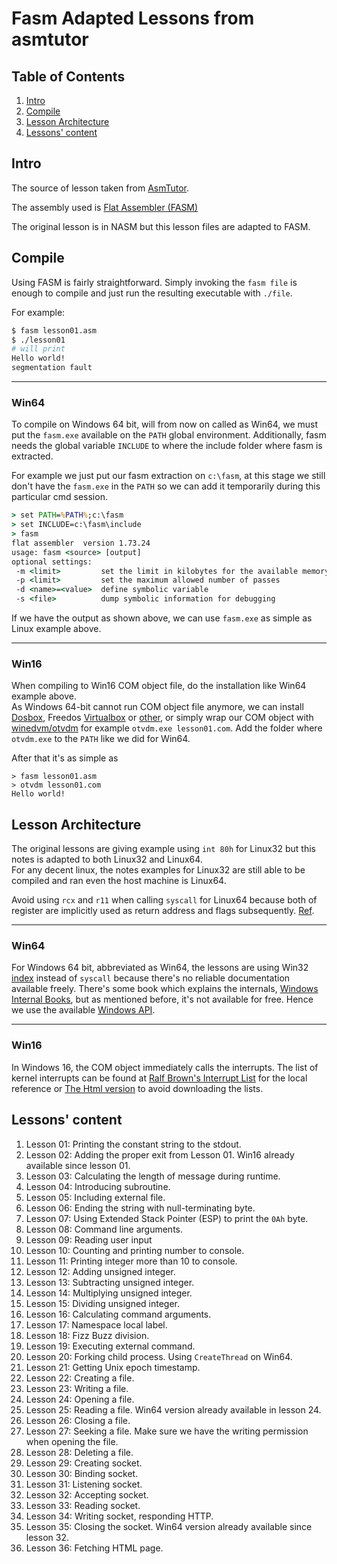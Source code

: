 # Fasm Adapted Lessons from asmtutor

## Table of Contents

1. [Intro](#intro)
2. [Compile](#compile)
3. [Lesson Architecture](#lesson-architecture)
4. [Lessons' content](#lessons-content)

## Intro

The source of lesson taken from [AsmTutor][asmtutor].

The assembly used is [Flat Assembler (FASM)][fasmSite]

The original lesson is in NASM but this lesson files are adapted to FASM.

## Compile

Using FASM is fairly straightforward. Simply invoking the `fasm file`
is enough to compile and just run the resulting executable with `./file`.

For example:

```bash
$ fasm lesson01.asm
$ ./lesson01
# will print
Hello world!
segmentation fault
```

----
### Win64
To compile on Windows 64 bit, will from now on called as Win64, we must put the
`fasm.exe` available on the `PATH` global environment. Additionally, fasm needs
the global variable `INCLUDE` to where the include folder where fasm is extracted.  

For example we just put our fasm extraction on `c:\fasm`, at this stage we still
don't have the `fasm.exe` in the `PATH` so we can add it temporarily during
this particular cmd session.

```cmd
> set PATH=%PATH%;c:\fasm
> set INCLUDE=c:\fasm\include
> fasm
flat assembler  version 1.73.24
usage: fasm <source> [output]
optional settings:
 -m <limit>         set the limit in kilobytes for the available memory
 -p <limit>         set the maximum allowed number of passes
 -d <name>=<value>  define symbolic variable
 -s <file>          dump symbolic information for debugging
```

If we have the output as shown above, we can use `fasm.exe` as simple as
Linux example above.

---
### Win16
When compiling to Win16 COM object file, do the installation like Win64
example above.  
As Windows 64-bit cannot run COM object file anymore, we can install
[Dosbox][dosbox], Freedos [Virtualbox][freedos-vm] or [other][freedos-other],
or simply wrap our COM object with [winedvm/otvdm][otvdm-github] for
example `otvdm.exe lesson01.com`.
Add the folder where `otvdm.exe` to the `PATH` like we did for Win64.

After that it's as simple as

```
> fasm lesson01.asm
> otvdm lesson01.com
Hello world!
```

## Lesson Architecture

The original lessons are giving example using `int 80h` for Linux32 but
this notes is adapted to both Linux32 and Linux64.  
For any decent linux, the notes examples for Linux32 are still able to
be compiled and ran even the host machine is Linux64.

Avoid using `rcx` and `r11` when calling `syscall` for Linux64 because
both of register are implicitly used as return address and flags subsequently.
[Ref][so-answer-rcx].

----
### Win64
For Windows 64 bit, abbreviated as Win64, the lessons are using Win32 [index][win32-api-index]
instead of `syscall` because there's no reliable documentation available
freely. There's some book which explains the internals, [Windows Internal Books][win-internal],
but as mentioned before, it's not available for free. Hence we use the
available [Windows API][win32-api-index].

----
### Win16
In Windows 16, the COM object immediately calls the interrupts.
The list of kernel interrupts can be found at [Ralf Brown's Interrupt List][rbil]
for the local reference or [The Html version][rbil-html] to avoid downloading
the lists.

## Lessons' content

1. Lesson 01: Printing the constant string to the stdout.
2. Lesson 02: Adding the proper exit from Lesson 01. Win16 already available since lesson 01.
3. Lesson 03: Calculating the length of message during runtime.
4. Lesson 04: Introducing subroutine.
5. Lesson 05: Including external file.
6. Lesson 06: Ending the string with null-terminating byte.
7. Lesson 07: Using Extended Stack Pointer (ESP) to print the `0Ah` byte.
8. Lesson 08: Command line arguments.
9. Lesson 09: Reading user input
10. Lesson 10: Counting and printing number to console.
11. Lesson 11: Printing integer more than 10 to console.
12. Lesson 12: Adding unsigned integer.
13. Lesson 13: Subtracting unsigned integer.
14. Lesson 14: Multiplying unsigned integer.
15. Lesson 15: Dividing unsigned integer.
16. Lesson 16: Calculating command arguments.
17. Lesson 17: Namespace local label.
18. Lesson 18: Fizz Buzz division.
19. Lesson 19: Executing external command.
20. Lesson 20: Forking child process. Using `CreateThread` on Win64.
21. Lesson 21: Getting Unix epoch timestamp.
22. Lesson 22: Creating a file.
23. Lesson 23: Writing a file.
24. Lesson 24: Opening a file.
25. Lesson 25: Reading a file. Win64 version already available in lesson 24.
26. Lesson 26: Closing a file.
27. Lesson 27: Seeking a file. Make sure we have the writing permission when opening the file.
28. Lesson 28: Deleting a file.
29. Lesson 29: Creating socket.
30. Lesson 30: Binding socket.
31. Lesson 31: Listening socket.
32. Lesson 32: Accepting socket.
33. Lesson 33: Reading socket.
34. Lesson 34: Writing socket, responding HTTP.
35. Lesson 35: Closing the socket. Win64 version already available since lesson 32.
36. Lesson 36: Fetching HTML page.

[asmtutor]: https://asmtutor.com
[fasmSite]: https://flatassembler.net
[so-answer-rcx]: https://stackoverflow.com/a/50571366
[win32-api-index]: https://docs.microsoft.com/en-us/windows/win32/apiindex/windows-api-list
[win-internal]: https://docs.microsoft.com/en-us/sysinternals/resources/windows-internals
[dosbox]: [https://www.dosbox.com]
[freedos-vm]: [http://wiki.freedos.org/wiki/index.php/VirtualBox]
[freedos-other]: [https://www.osboxes.org/freedos/]
[otvdm-github]: [https://github.com/otya128/winevdm]
[rbil]: [https://www.cs.cmu.edu/~ralf/files.html]
[rbil-html]: [http://www.ctyme.com/rbrown.htm]
